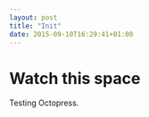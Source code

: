 ```yaml
---
layout: post
title: "Init"
date: 2015-09-10T16:29:41+01:00
---
```


# Watch this space

Testing Octopress.
